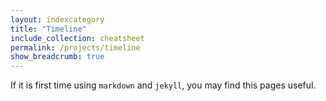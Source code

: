 ```yaml
---
layout: indexcategory
title: "Timeline"
include_collection: cheatsheet
permalink: /projects/timeline
show_breadcrumb: true
---
```


If it is first time using `markdown` and `jekyll`, you may find this pages useful.